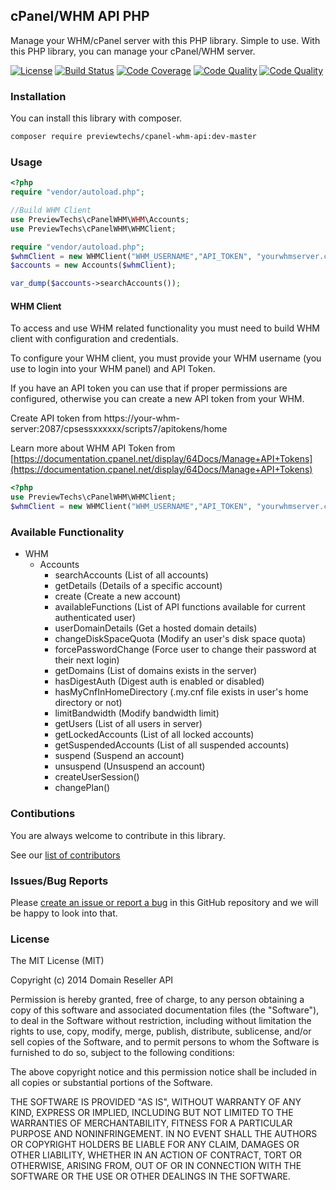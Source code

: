 ## cPanel/WHM API PHP
Manage your WHM/cPanel server with this PHP library. Simple to use. With this PHP library, you can manage your cPanel/WHM server.

[![License](https://img.shields.io/packagist/l/previewtechs/cpanel-whm-api.svg)](https://github.com/PreviewTechnologies/cpanel-whm-api/blob/master/LICENSE)
[![Build Status](https://api.travis-ci.org/PreviewTechnologies/cpanel-whm-api.svg?branch=master)](https://travis-ci.org/PreviewTechnologies/cpanel-whm-api)
[![Code Coverage](https://scrutinizer-ci.com/g/PreviewTechnologies/cpanel-whm-api/badges/coverage.png?b=master)](https://scrutinizer-ci.com/g/PreviewTechnologies/cpanel-whm-api/?branch=master)
[![Code Quality](https://scrutinizer-ci.com/g/PreviewTechnologies/cpanel-whm-api/badges/quality-score.png?b=master)](https://scrutinizer-ci.com/g/PreviewTechnologies/cpanel-whm-api/?branch=master)
[![Code Quality](https://scrutinizer-ci.com/g/PreviewTechnologies/cpanel-whm-api/badges/code-intelligence.svg?b=master)](https://scrutinizer-ci.com/g/PreviewTechnologies/cpanel-whm-api/?branch=master)

### Installation

You can install this library with composer.

```bash
composer require previewtechs/cpanel-whm-api:dev-master
```

### Usage
```php
<?php
require "vendor/autoload.php";

//Build WHM Client
use PreviewTechs\cPanelWHM\WHM\Accounts;
use PreviewTechs\cPanelWHM\WHMClient;

require "vendor/autoload.php";
$whmClient = new WHMClient("WHM_USERNAME","API_TOKEN", "yourwhmserver.com", 2087);
$accounts = new Accounts($whmClient);

var_dump($accounts->searchAccounts());
```

#### WHM Client

To access and use WHM related functionality you must need to build WHM client with configuration
and credentials.

To configure your WHM client, you must provide your WHM username (you use to login into your WHM panel) and API Token. 

If you have an API token you can use that if proper permissions are configured, otherwise
you can create a new API token from your WHM.

Create API token from https://your-whm-server:2087/cpsessxxxxxx/scripts7/apitokens/home

Learn more about WHM API Token from [https://documentation.cpanel.net/display/64Docs/Manage+API+Tokens](https://documentation.cpanel.net/display/64Docs/Manage+API+Tokens)
```php
<?php
use PreviewTechs\cPanelWHM\WHMClient;
$whmClient = new WHMClient("WHM_USERNAME","API_TOKEN", "yourwhmserver.com", 2087);
```

### Available Functionality
- WHM
  - Accounts
    - searchAccounts (List of all accounts)
    - getDetails (Details of a specific account)
    - create (Create a new account)
    - availableFunctions (List of API functions available for current authenticated user)
    - userDomainDetails (Get a hosted domain details)
    - changeDiskSpaceQuota (Modify an user's disk space quota)
    - forcePasswordChange (Force user to change their password at their next login)
    - getDomains (List of domains exists in the server)
    - hasDigestAuth (Digest auth is enabled or disabled)
    - hasMyCnfInHomeDirectory (.my.cnf file exists in user's home directory or not)
    - limitBandwidth (Modify bandwidth limit)
    - getUsers (List of all users in server)
    - getLockedAccounts (List of all locked accounts)
    - getSuspendedAccounts (List of all suspended accounts)
    - suspend (Suspend an account)
    - unsuspend (Unsuspend an account)
    - createUserSession()
    - changePlan()    

### Contibutions
You are always welcome to contribute in this library.

See our [list of contributors](https://github.com/PreviewTechnologies/cpanel-whm-api/graphs/contributors)

### Issues/Bug Reports
Please [create an issue or report a bug](https://github.com/PreviewTechnologies/cpanel-whm-api/issues/new) in this GitHub repository and we will be
happy to look into that.

### License

The MIT License (MIT)

Copyright (c) 2014 Domain Reseller API

Permission is hereby granted, free of charge, to any person obtaining a copy
of this software and associated documentation files (the "Software"), to deal
in the Software without restriction, including without limitation the rights
to use, copy, modify, merge, publish, distribute, sublicense, and/or sell
copies of the Software, and to permit persons to whom the Software is
furnished to do so, subject to the following conditions:

The above copyright notice and this permission notice shall be included in all
copies or substantial portions of the Software.

THE SOFTWARE IS PROVIDED "AS IS", WITHOUT WARRANTY OF ANY KIND, EXPRESS OR
IMPLIED, INCLUDING BUT NOT LIMITED TO THE WARRANTIES OF MERCHANTABILITY,
FITNESS FOR A PARTICULAR PURPOSE AND NONINFRINGEMENT. IN NO EVENT SHALL THE
AUTHORS OR COPYRIGHT HOLDERS BE LIABLE FOR ANY CLAIM, DAMAGES OR OTHER
LIABILITY, WHETHER IN AN ACTION OF CONTRACT, TORT OR OTHERWISE, ARISING FROM,
OUT OF OR IN CONNECTION WITH THE SOFTWARE OR THE USE OR OTHER DEALINGS IN THE
SOFTWARE.
